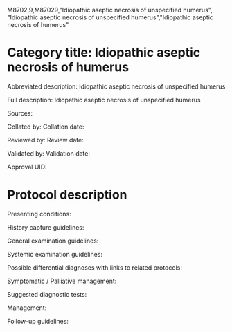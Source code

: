 M8702,9,M87029,"Idiopathic aseptic necrosis of unspecified humerus", "Idiopathic aseptic necrosis of unspecified humerus","Idiopathic aseptic necrosis of humerus"
# Category title: Idiopathic aseptic necrosis of humerus

Abbreviated description: Idiopathic aseptic necrosis of unspecified humerus

Full description: Idiopathic aseptic necrosis of unspecified humerus

Sources:

Collated by:
Collation date:

Reviewed by:
Review date:

Validated by:
Validation date:

Approval UID:

# Protocol description

Presenting conditions:

History capture guidelines:

General examination guidelines:

Systemic examination guidelines:

Possible differential diagnoses with links to related protocols:

Symptomatic / Palliative management:

Suggested diagnostic tests:

Management:

Follow-up guidelines:
